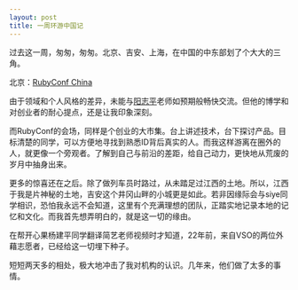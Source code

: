 ```yaml
---
layout: post
title: 一周环游中国记
---
```

过去这一周，匆匆，匆匆。北京、吉安、上海，在中国的中东部划了个大大的三角。

北京：[RubyConf China](http://rubyconfchina.org/)

由于领域和个人风格的差异，未能与[阳志平](http://www.yangzhiping.com/)老师如预期般畅快交流。但他的博学和对创业者的耐心提点，还是让我印象深刻。

而RubyConf的会场，同样是个创业的大市集。台上讲述技术，台下探讨产品。目标清楚的同学，可以方便地寻找到熟悉ID背后真实的人。而我这样游离在圈外的人，就更像一个旁观者。了解到自己与前沿的差距，给自己动力，更快地从荒废的岁月中抽身出来。

更多的惊喜还在之后。除了做列车员时路过，从未踏足过江西的土地。所以，江西于我是片神秘的土地，吉安这个井冈山畔的小城更是如此。若非因缘际会与siye同学相识，恐怕我永远不会知道，这里有个充满理想的团队，正踏实地记录本地的记忆和文化。而我首先想弄明白的，就是这一切的缘由。

在帮开心果杨建平同学翻译简艺老师视频时才知道，22年前，来自VSO的两位外藉志愿者，已经给这一切埋下种子。

短短两天多的相处，极大地冲击了我对机构的认识。几年来，他们做了太多的事情。
